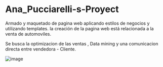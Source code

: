 # Ana_Pucciarelli-s-Proyect
Armado y maquetado de pagina web aplicando estilos de negocios y utilizando templates. la creación de la pagina web está relacionada a la venta de automoviles.


Se busca la optimizacion de las ventas , Data mining y  una comunicacion directa entre vendedora - Cliente. 

![image](https://user-images.githubusercontent.com/28548934/204691922-8e37e927-aa38-47ee-89d7-cd39f190d61f.png)
